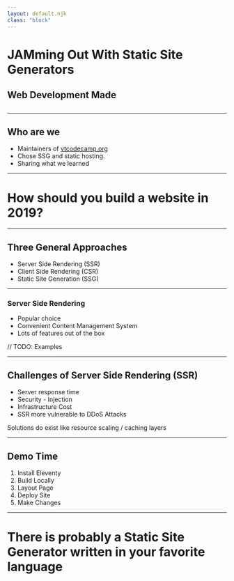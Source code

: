 ```yaml
---
layout: default.njk
class: "block"
---
```



# JAMming Out With Static Site Generators

## Web Development Made

<h2 class="title-word"><span class="typed-text"></span></h2>

---

## Who are we

* Maintainers of [vtcodecamp.org](https://www.vtcodecamp.org/)
* Chose SSG and static hosting.  
* Sharing what we learned

---

# How should you build a website in 2019?

---

## Three General Approaches

* Server Side Rendering (SSR)
* Client Side Rendering (CSR)
* Static Site Generation (SSG)

---

### Server Side Rendering

* Popular choice
* Convenient Content Management System
* Lots of features out of the box

// TODO: Examples

---

## Challenges of Server Side Rendering (SSR)

* Server response time
* Security - Injection
* Infrastructure Cost
* SSR more vulnerable to DDoS Attacks

<aside class="notes">
Solutions do exist like resource scaling / caching layers
</aside>

---

## Demo Time

1. Install Eleventy
2. Build Locally
3. Layout Page
4. Deploy Site
5. Make Changes

---

# There is probably a Static Site Generator  written in  your favorite language
